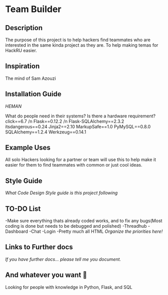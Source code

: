 # Team Builder

## Description
The purpose of this project is to help hackers find teammates who are interested in the same kinda project as they are. To help making temas for HackRU easier.
## Inspiration
The mind of Sam Azouzi
## Installation Guide
*HEMAN*

What do people need in their systems? Is there a hardware requirement?
click==6.7 /n
Flask==0.12.2 /n
Flask-SQLAlchemy==2.3.2
itsdangerous==0.24
Jinja2==2.10
MarkupSafe==1.0
PyMySQL==0.8.0
SQLAlchemy==1.2.4
Werkzeug==0.14.1
## Example Uses
All solo Hackers looking for a partner or team will use this to help make it easier for them to find teammates with common or just cool ideas.


## Style Guide

*What Code Design Style guide is this project following*


## TO-DO List
-Make sure everything thats already coded works, and to fix any bugs(Most coding is done but needs to be debugged and polished)
-Threadhub
-Dashboard
-Chat
-Login
-Pretty much all HTML
*Organize the priorities here!*

## Links to Further docs

*If you have further docs... please tell me you document.*

## And whatever you want :tada:
Looking for people with knowledge in Python, Flask, and SQL
